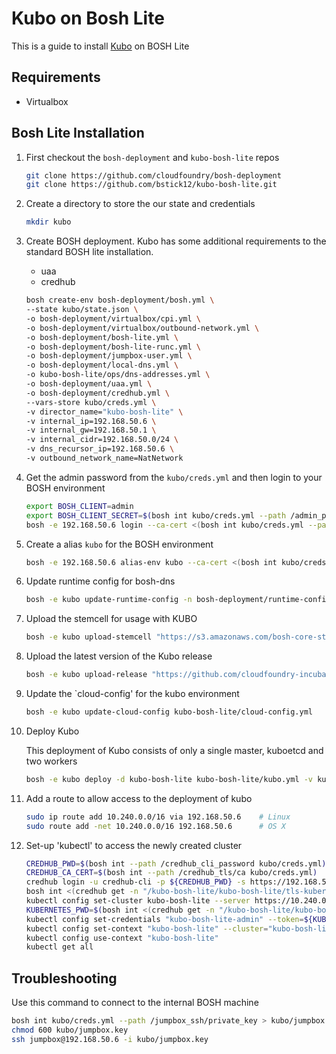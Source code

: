 # Kubo on Bosh Lite

This is a guide to install [Kubo](https://github.com/cloudfoundry-incubator/kubo-release) on BOSH Lite

## Requirements

* Virtualbox

## Bosh Lite Installation
1. First checkout the `bosh-deployment` and `kubo-bosh-lite` repos
	```bash
	git clone https://github.com/cloudfoundry/bosh-deployment 
	git clone https://github.com/bstick12/kubo-bosh-lite.git
	```

1. Create a directory to store the our state and credentials
	```bash
	mkdir kubo
	```

1. Create BOSH deployment. Kubo has some additional requirements to the standard BOSH lite installation. 
	* uaa
	* credhub

	```bash
	bosh create-env bosh-deployment/bosh.yml \
	--state kubo/state.json \
	-o bosh-deployment/virtualbox/cpi.yml \
	-o bosh-deployment/virtualbox/outbound-network.yml \
	-o bosh-deployment/bosh-lite.yml \
	-o bosh-deployment/bosh-lite-runc.yml \
	-o bosh-deployment/jumpbox-user.yml \
	-o bosh-deployment/local-dns.yml \
	-o kubo-bosh-lite/ops/dns-addresses.yml \
	-o bosh-deployment/uaa.yml \
	-o bosh-deployment/credhub.yml \
	--vars-store kubo/creds.yml \
	-v director_name="kubo-bosh-lite" \
	-v internal_ip=192.168.50.6 \
	-v internal_gw=192.168.50.1 \
	-v internal_cidr=192.168.50.0/24 \
	-v dns_recursor_ip=192.168.50.6 \
	-v outbound_network_name=NatNetwork
	```

1. Get the admin password from the `kubo/creds.yml` and then login to your BOSH environment
	```bash
	export BOSH_CLIENT=admin
	export BOSH_CLIENT_SECRET=$(bosh int kubo/creds.yml --path /admin_password)
	bosh -e 192.168.50.6 login --ca-cert <(bosh int kubo/creds.yml --path /director_ssl/ca) 
	```

1. Create a alias `kubo` for the BOSH environment
	```bash
	bosh -e 192.168.50.6 alias-env kubo --ca-cert <(bosh int kubo/creds.yml --path /director_ssl/ca)
	```

1. Update runtime config for bosh-dns
	```bash
  	bosh -e kubo update-runtime-config -n bosh-deployment/runtime-configs/dns.yml
	```

1. Upload the stemcell for usage with KUBO
	```bash
	bosh -e kubo upload-stemcell "https://s3.amazonaws.com/bosh-core-stemcells/warden/bosh-stemcell-3468.13-warden-boshlite-ubuntu-trusty-go_agent.tgz"
	```

1. Upload the latest version of the Kubo release
	```bash
	bosh -e kubo upload-release "https://github.com/cloudfoundry-incubator/kubo-release/releases/download/v0.10.0/kubo-release-0.10.0.tgz"
	```

1. Update the `cloud-config' for the kubo environment
	```bash
	bosh -e kubo update-cloud-config kubo-bosh-lite/cloud-config.yml
	```

1. Deploy Kubo

	This deployment of Kubo consists of only a single master, kuboetcd and two workers
 
	```bash
	bosh -e kubo deploy -d kubo-bosh-lite kubo-bosh-lite/kubo.yml -v kubernetes_master_host=10.240.0.2
	```

1. Add a route to allow access to the deployment of kubo
	```bash
	sudo ip route add 10.240.0.0/16 via 192.168.50.6	# Linux
	sudo route add -net 10.240.0.0/16 192.168.50.6		# OS X
	```

1. Set-up 'kubectl' to access the newly created cluster
	```bash
	CREDHUB_PWD=$(bosh int --path /credhub_cli_password kubo/creds.yml)
	CREDHUB_CA_CERT=$(bosh int --path /credhub_tls/ca kubo/creds.yml)
	credhub login -u credhub-cli -p ${CREDHUB_PWD} -s https://192.168.50.6:8844 --skip-tls-validation
	bosh int <(credhub get -n "/kubo-bosh-lite/kubo-bosh-lite/tls-kubernetes" --output-json) --path=/value/ca > kubo/kubernetes.crt
	kubectl config set-cluster kubo-bosh-lite --server https://10.240.0.2:8443 --embed-certs=true --certificate-authority=kubo/kubernetes.crt 
	KUBERNETES_PWD=$(bosh int <(credhub get -n "/kubo-bosh-lite/kubo-bosh-lite/kubo-admin-password" --output-json) --path=/value)
	kubectl config set-credentials "kubo-bosh-lite-admin" --token=${KUBERNETES_PWD}
	kubectl config set-context "kubo-bosh-lite" --cluster="kubo-bosh-lite" --user="kubo-bosh-lite-admin"
	kubectl config use-context "kubo-bosh-lite"
	kubectl get all
	```
	
## Troubleshooting

Use this command to connect to the internal BOSH machine 
```bash
bosh int kubo/creds.yml --path /jumpbox_ssh/private_key > kubo/jumpbox.key
chmod 600 kubo/jumpbox.key
ssh jumpbox@192.168.50.6 -i kubo/jumpbox.key
```


